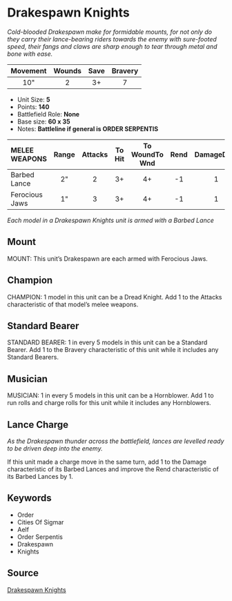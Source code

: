 # Drakespawn Knights

_Cold-blooded Drakespawn make for formidable mounts, for not only do they carry their lance-bearing riders towards the enemy with sure-footed speed, their fangs and claws are sharp enough to tear through metal and bone with ease._


| Movement | Wounds | Save | Bravery |
|:--------:|:------:|:----:|:-------:|
| 10" | 2 | 3+ | 7 |

* Unit Size: **5**
* Points: **140**
* Battlefield Role: **None**
* Base size: **60 x 35**
* Notes: **Battleline if general is ORDER SERPENTIS**

| MELEE WEAPONS | Range | Attacks | To Hit | To WoundTo Wnd | Rend | DamageDmg |
|:---|:--:|:--:|:--:|:--:|:--:|:--:|
| Barbed Lance | 2" | 2 | 3+ | 4+ | -1 | 1 |
| Ferocious Jaws | 1" | 3 | 3+ | 4+ | -1 | 1 |


_Each model in a Drakespawn Knights unit is armed with a Barbed Lance_

## Mount

MOUNT: This unit’s Drakespawn are each armed with Ferocious Jaws.

## Champion

CHAMPION: 1 model in this unit can be a Dread Knight. Add 1 to the Attacks characteristic of that model’s melee weapons.

## Standard Bearer

STANDARD BEARER: 1 in every 5 models in this unit can be a Standard Bearer. Add 1 to the Bravery characteristic of this unit while it includes any Standard Bearers.

## Musician

MUSICIAN: 1 in every 5 models in this unit can be a Hornblower. Add 1 to run rolls and charge rolls for this unit while it includes any Hornblowers.

## Lance Charge

_As the Drakespawn thunder across the battlefield, lances are levelled ready to be driven deep into the enemy._

If this unit made a charge move in the same turn, add 1 to the Damage characteristic of its Barbed Lances and improve the Rend characteristic of its Barbed Lances by 1.

## Keywords

* Order
* Cities Of Sigmar
* Aelf
* Order Serpentis
* Drakespawn
* Knights


## Source

[Drakespawn Knights](https://wahapedia.ru/aos3/factions/cities-of-sigmar/Drakespawn-Knights)
